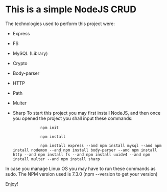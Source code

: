 # This is a simple NodeJS CRUD
The technologies used to perform this project were:
- Express
- FS
- MySQL (Library)
- Crypto
- Body-parser
- HTTP
- Path
- Multer
- Sharp
To start this project you may first install NodeJS, and then once you opened the project you shall input these commands:

                  npm init
                  
                  npm install
                  
                  npm install express --and npm install mysql --and npm install nodemon --and npm install body-parser --and npm install http --and npm install fs --and npm install uuidv4 --and npm install multer --and npm install sharp
                  
In case you manage Linux OS you may have to run these commands as sudo.
The NPM version used is 7.3.0 (npm --version to get your version)

Enjoy!
